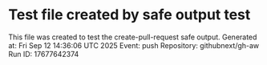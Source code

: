 # Test file created by safe output test
This file was created to test the create-pull-request safe output.
Generated at: Fri Sep 12 14:36:06 UTC 2025
Event: push
Repository: githubnext/gh-aw
Run ID: 17677642374

